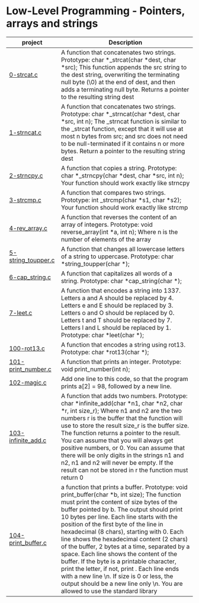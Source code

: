 # Low-Level Programming -  Pointers, arrays and strings

| project      | Description |
| ----------- | ----------- |
|  [0-strcat.c](./0-strcat.c)  | A function that concatenates two strings. Prototype: char *_strcat(char *dest, char *src); This function appends the src string to the dest string, overwriting the terminating null byte (\0) at the end of dest, and then adds a terminating null byte. Returns a pointer to the resulting string dest|
|  [1-strncat.c](./1-strncat.c)  |A function that concatenates two strings. Prototype: char *_strncat(char *dest, char *src, int n); The _strncat function is similar to the _strcat function, except that it will use at most n bytes from src; and src does not need to be null-terminated if it contains n or more bytes. Return a pointer to the resulting string dest |
|  [2-strncpy.c](./2-strncpy.c)  | A function that copies a string. Prototype: char *_strncpy(char *dest, char *src, int n); Your function should work exactly like strncpy|
|  [3-strcmp.c](./3-strcmp.c)  | A function that compares two strings. Prototype: int _strcmp(char *s1, char *s2); Your function should work exactly like strcmp|
|  [4-rev_array.c](./4-rev_array.c)  | A function that reverses the content of an array of integers. Prototype: void reverse_array(int *a, int n); Where n is the number of elements of the array |
|  [5-string_toupper.c](./5-string_toupper.c)  | A function that changes all lowercase letters of a string to uppercase. Prototype: char *string_toupper(char *);|
|  [6-cap_string.c](./6-cap_string.c)  | A function that capitalizes all words of a string. Prototype: char *cap_string(char *);|
|  [7-leet.c](./7-leet.c)  | A function that encodes a string into 1337. Letters a and A should be replaced by 4. Letters e and E should be replaced by 3. Letters o and O should be replaced by 0. Letters t and T should be replaced by 7. Letters l and L should be replaced by 1. Prototype: char *leet(char *);|
|  [100-rot13.c](./100-rot13.c)  |A function that encodes a string using rot13. Prototype: char *rot13(char *); |
|  [101-print_number.c](./101-print_number.c)  | A function that prints an integer. Prototype: void print_number(int n);|
|  [102-magic.c](./102-magic.c)  | Add one line to this code, so that the program prints a[2] = 98, followed by a new line.|
|  [103-infinite_add.c](./103-infinite_add.c)  |  A function that adds two numbers. Prototype: char *infinite_add(char *n1, char *n2, char *r, int size_r); Where n1 and n2 are the two numbers r is the buffer that the function will use to store the result size_r is the buffer size. The function returns a pointer to the result. You can assume that you will always get positive numbers, or 0. You can assume that there will be only digits in the strings n1 and n2, n1 and n2 will never be empty. If the result can not be stored in r the function must return 0|
|  [104-print_buffer.c](./104-print_buffer.c)  |a function that prints a buffer. Prototype: void print_buffer(char *b, int size); The function must print the content of size bytes of the buffer pointed by b. The output should print 10 bytes per line. Each line starts with the position of the first byte of the line in hexadecimal (8 chars), starting with 0. Each line shows the hexadecimal content (2 chars) of the buffer, 2 bytes at a time, separated by a space. Each line shows the content of the buffer. If the byte is a printable character, print the letter, if not, print . Each line ends with a new line \n. If size is 0 or less, the output should be a new line only \n. You are allowed to use the standard library|
